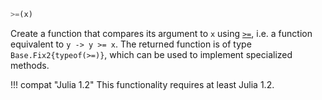 ```julia
>=(x)
```

Create a function that compares its argument to `x` using [`>=`](@ref), i.e. a function equivalent to `y -> y >= x`. The returned function is of type `Base.Fix2{typeof(>=)}`, which can be used to implement specialized methods.

!!! compat "Julia 1.2"
    This functionality requires at least Julia 1.2.

